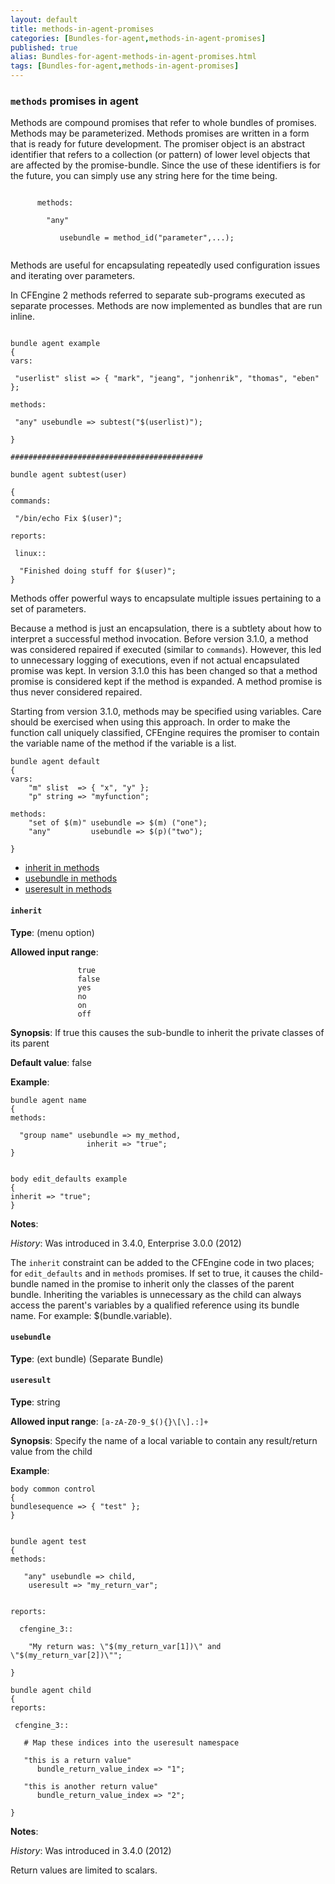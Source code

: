 ```yaml
---
layout: default
title: methods-in-agent-promises
categories: [Bundles-for-agent,methods-in-agent-promises]
published: true
alias: Bundles-for-agent-methods-in-agent-promises.html
tags: [Bundles-for-agent,methods-in-agent-promises]
---
```


### `methods` promises in agent

  

Methods are compound promises that refer to whole bundles of promises.
Methods may be parameterized. Methods promises are written in a form
that is ready for future development. The promiser object is an abstract
identifier that refers to a collection (or pattern) of lower level
objects that are affected by the promise-bundle. Since the use of these
identifiers is for the future, you can simply use any string here for
the time being.

~~~~
     
      methods:
     
        "any"
     
           usebundle = method_id("parameter",...);
     
~~~~

Methods are useful for encapsulating repeatedly used configuration
issues and iterating over parameters.

In CFEngine 2 methods referred to separate sub-programs executed as
separate processes. Methods are now implemented as bundles that are run
inline.

  

~~~~

bundle agent example
{
vars:

 "userlist" slist => { "mark", "jeang", "jonhenrik", "thomas", "eben" };

methods:

 "any" usebundle => subtest("$(userlist)");

}

###########################################

bundle agent subtest(user)

{
commands:

 "/bin/echo Fix $(user)";

reports:

 linux::

  "Finished doing stuff for $(user)";
}

~~~~

  

Methods offer powerful ways to encapsulate multiple issues pertaining to
a set of parameters.

Because a method is just an encapsulation, there is a subtlety about how
to interpret a successful method invocation. Before version 3.1.0, a
method was considered repaired if executed (similar to `commands`).
However, this led to unnecessary logging of executions, even if not
actual encapsulated promise was kept. In version 3.1.0 this has been
changed so that a method promise is considered kept if the method is
expanded. A method promise is thus never considered repaired.

Starting from version 3.1.0, methods may be specified using variables.
Care should be exercised when using this approach. In order to make the
function call uniquely classified, CFEngine requires the promiser to
contain the variable name of the method if the variable is a list.

~~~~
bundle agent default
{
vars:
    "m" slist  => { "x", "y" };
    "p" string => "myfunction";

methods:
    "set of $(m)" usebundle => $(m) ("one");
    "any"         usebundle => $(p)("two");
    
}
~~~~

-   [inherit in methods](#inherit-in-methods)
-   [usebundle in methods](#usebundle-in-methods)
-   [useresult in methods](#useresult-in-methods)

#### `inherit`

**Type**: (menu option)

**Allowed input range**:   

~~~~
               true
               false
               yes
               no
               on
               off
~~~~

**Synopsis**: If true this causes the sub-bundle to inherit the private
classes of its parent

**Default value**: false

**Example**:  
   

~~~~
bundle agent name
{
methods:

  "group name" usebundle => my_method,
                 inherit => "true";
}


body edit_defaults example
{
inherit => "true";
}
~~~~

**Notes**:  
   

*History*: Was introduced in 3.4.0, Enterprise 3.0.0 (2012)

The `inherit` constraint can be added to the CFEngine code in two
places; for `edit_defaults` and in `methods` promises. If set to true,
it causes the child-bundle named in the promise to inherit only the
classes of the parent bundle. Inheriting the variables is unnecessary as
the child can always access the parent's variables by a qualified
reference using its bundle name. For example: \$(bundle.variable).

#### `usebundle`

**Type**: (ext bundle) (Separate Bundle)

#### `useresult`

**Type**: string

**Allowed input range**: `[a-zA-Z0-9_$(){}\[\].:]+`

**Synopsis**: Specify the name of a local variable to contain any
result/return value from the child

**Example**:  
   

~~~~
body common control
{
bundlesequence => { "test" };
}


bundle agent test
{
methods:

   "any" usebundle => child,
    useresult => "my_return_var";


reports:

  cfengine_3::

    "My return was: \"$(my_return_var[1])\" and \"$(my_return_var[2])\""; 
    
}

bundle agent child
{
reports:

 cfengine_3::

   # Map these indices into the useresult namespace

   "this is a return value"  
      bundle_return_value_index => "1";

   "this is another return value"  
      bundle_return_value_index => "2";

}
~~~~

**Notes**:  
   

*History*: Was introduced in 3.4.0 (2012)

Return values are limited to scalars.
